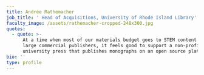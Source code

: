 ```yaml
---
title: Andrée Rathemacher
job_title: ' Head of Acquisitions, University of Rhode Island Library'
faculty_image: /assets/rathemacher-cropped-248x300.jpg
quotes:
  - quote: >-
      At a time when most of our materials budget goes to STEM content from
      large commercial publishers, it feels good to support a non-profit
      university press that publishes monographs on an open source platform.
bio: ''
type: profile
---
```



